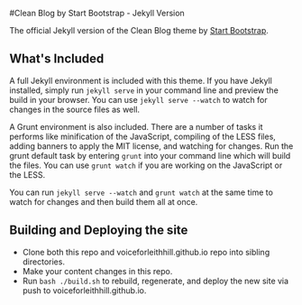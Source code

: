 #Clean Blog by Start Bootstrap - Jekyll Version

The official Jekyll version of the Clean Blog theme by [Start Bootstrap](http://startbootstrap.com/).

## What's Included

A full Jekyll environment is included with this theme. If you have Jekyll installed, simply run `jekyll serve` in your command line and preview the build in your browser. You can use `jekyll serve --watch` to watch for changes in the source files as well.

A Grunt environment is also included. There are a number of tasks it performs like minification of the JavaScript, compiling of the LESS files, adding banners to apply the MIT license, and watching for changes. Run the grunt default task by entering `grunt` into your command line which will build the files. You can use `grunt watch` if you are working on the JavaScript or the LESS.

You can run `jekyll serve --watch` and `grunt watch` at the same time to watch for changes and then build them all at once.

## Building and Deploying the site

- Clone both this repo and voiceforleithhill.github.io repo into sibling directories.
- Make your content changes in this repo.
- Run `bash ./build.sh` to rebuild, regenerate, and deploy the new site via push to voiceforleithhill.github.io.

